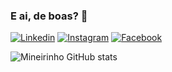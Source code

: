 ### E ai, de boas? 👋

[![Linkedin](https://img.shields.io/badge/GitHub-100000?style=for-the-badge&logo=github&logoColor=white)](https://www.linkedin.com/in/lucas-tadeu-lopes/)
[![Instagram](https://img.shields.io/badge/Instagram-E4405F?style=for-the-badge&logo=instagram&logoColor=white)](https://www.instagram.com/lucas.tlopes/)
[![Facebook](https://img.shields.io/badge/Facebook-1877F2?style=for-the-badge&logo=facebook&logoColor=white)](https://www.facebook.com/kaduh.lopes)

![Mineirinho GitHub stats](https://github-readme-stats.vercel.app/api?username=DEVLucasLopess&show_icons=true&theme=radical)
